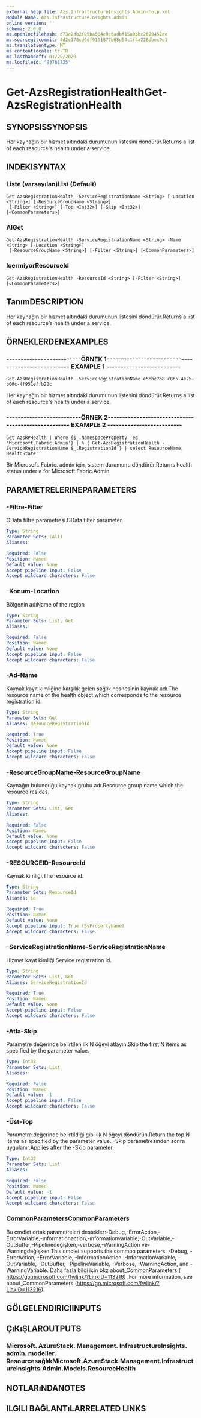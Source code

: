 ```yaml
---
external help file: Azs.InfrastructureInsights.Admin-help.xml
Module Name: Azs.InfrastructureInsights.Admin
online version: ''
schema: 2.0.0
ms.openlocfilehash: d73e2db2f09ba504e9c6adbf15a0bbc2629452ae
ms.sourcegitcommit: 4d2c178cd6df9151877b08d54c1f4a228dbec9d1
ms.translationtype: MT
ms.contentlocale: tr-TR
ms.lasthandoff: 01/29/2020
ms.locfileid: "93761725"
---
```

# <span data-ttu-id="94b88-101">Get-AzsRegistrationHealth</span><span class="sxs-lookup"><span data-stu-id="94b88-101">Get-AzsRegistrationHealth</span></span>

## <span data-ttu-id="94b88-102">SYNOPSIS</span><span class="sxs-lookup"><span data-stu-id="94b88-102">SYNOPSIS</span></span>
<span data-ttu-id="94b88-103">Her kaynağın bir hizmet altındaki durumunun listesini döndürür.</span><span class="sxs-lookup"><span data-stu-id="94b88-103">Returns a list of each resource's health under a service.</span></span>

## <span data-ttu-id="94b88-104">INDEKI</span><span class="sxs-lookup"><span data-stu-id="94b88-104">SYNTAX</span></span>

### <span data-ttu-id="94b88-105">Liste (varsayılan)</span><span class="sxs-lookup"><span data-stu-id="94b88-105">List (Default)</span></span>
```
Get-AzsRegistrationHealth -ServiceRegistrationName <String> [-Location <String>] [-ResourceGroupName <String>]
 [-Filter <String>] [-Top <Int32>] [-Skip <Int32>] [<CommonParameters>]
```

### <span data-ttu-id="94b88-106">Al</span><span class="sxs-lookup"><span data-stu-id="94b88-106">Get</span></span>
```
Get-AzsRegistrationHealth -ServiceRegistrationName <String> -Name <String> [-Location <String>]
 [-ResourceGroupName <String>] [-Filter <String>] [<CommonParameters>]
```

### <span data-ttu-id="94b88-107">Içermiyor</span><span class="sxs-lookup"><span data-stu-id="94b88-107">ResourceId</span></span>
```
Get-AzsRegistrationHealth -ResourceId <String> [-Filter <String>] [<CommonParameters>]
```

## <span data-ttu-id="94b88-108">Tanım</span><span class="sxs-lookup"><span data-stu-id="94b88-108">DESCRIPTION</span></span>
<span data-ttu-id="94b88-109">Her kaynağın bir hizmet altındaki durumunun listesini döndürür.</span><span class="sxs-lookup"><span data-stu-id="94b88-109">Returns a list of each resource's health under a service.</span></span>

## <span data-ttu-id="94b88-110">ÖRNEKLERDEN</span><span class="sxs-lookup"><span data-stu-id="94b88-110">EXAMPLES</span></span>

### <span data-ttu-id="94b88-111">--------------------------ÖRNEK 1--------------------------</span><span class="sxs-lookup"><span data-stu-id="94b88-111">-------------------------- EXAMPLE 1 --------------------------</span></span>
```
Get-AzsRegistrationHealth -ServiceRegistrationName e56bc7b8-c8b5-4e25-b00c-4f951effb22c
```

<span data-ttu-id="94b88-112">Her kaynağın bir hizmet altındaki durumunun listesini döndürür.</span><span class="sxs-lookup"><span data-stu-id="94b88-112">Returns a list of each resource's health under a service.</span></span>

### <span data-ttu-id="94b88-113">--------------------------ÖRNEK 2--------------------------</span><span class="sxs-lookup"><span data-stu-id="94b88-113">-------------------------- EXAMPLE 2 --------------------------</span></span>
```
Get-AzsRPHealth | Where {$_.NamespaceProperty -eq 'Microsoft.Fabric.Admin'} | % { Get-AzsRegistrationHealth -ServiceRegistrationName $_.RegistrationId } | select ResourceName, HealthState
```

<span data-ttu-id="94b88-114">Bir Microsoft. Fabric. admin için, sistem durumunu döndürür.</span><span class="sxs-lookup"><span data-stu-id="94b88-114">Returns health status under a for Microsoft.Fabric.Admin.</span></span>

## <span data-ttu-id="94b88-115">PARAMETRELERINE</span><span class="sxs-lookup"><span data-stu-id="94b88-115">PARAMETERS</span></span>

### <span data-ttu-id="94b88-116">-Filtre</span><span class="sxs-lookup"><span data-stu-id="94b88-116">-Filter</span></span>
<span data-ttu-id="94b88-117">OData filtre parametresi.</span><span class="sxs-lookup"><span data-stu-id="94b88-117">OData filter parameter.</span></span>

```yaml
Type: String
Parameter Sets: (All)
Aliases: 

Required: False
Position: Named
Default value: None
Accept pipeline input: False
Accept wildcard characters: False
```

### <span data-ttu-id="94b88-118">-Konum</span><span class="sxs-lookup"><span data-stu-id="94b88-118">-Location</span></span>
<span data-ttu-id="94b88-119">Bölgenin adı</span><span class="sxs-lookup"><span data-stu-id="94b88-119">Name of the region</span></span>

```yaml
Type: String
Parameter Sets: List, Get
Aliases: 

Required: False
Position: Named
Default value: None
Accept pipeline input: False
Accept wildcard characters: False
```

### <span data-ttu-id="94b88-120">-Ad</span><span class="sxs-lookup"><span data-stu-id="94b88-120">-Name</span></span>
<span data-ttu-id="94b88-121">Kaynak kayıt kimliğine karşılık gelen sağlık nesnesinin kaynak adı.</span><span class="sxs-lookup"><span data-stu-id="94b88-121">The resource name of the health object which corresponds to the resource registration id.</span></span>

```yaml
Type: String
Parameter Sets: Get
Aliases: ResourceRegistrationId

Required: True
Position: Named
Default value: None
Accept pipeline input: False
Accept wildcard characters: False
```

### <span data-ttu-id="94b88-122">-ResourceGroupName</span><span class="sxs-lookup"><span data-stu-id="94b88-122">-ResourceGroupName</span></span>
<span data-ttu-id="94b88-123">Kaynağın bulunduğu kaynak grubu adı.</span><span class="sxs-lookup"><span data-stu-id="94b88-123">Resource group name which the resource resides.</span></span>

```yaml
Type: String
Parameter Sets: List, Get
Aliases: 

Required: False
Position: Named
Default value: None
Accept pipeline input: False
Accept wildcard characters: False
```

### <span data-ttu-id="94b88-124">-RESOURCEID</span><span class="sxs-lookup"><span data-stu-id="94b88-124">-ResourceId</span></span>
<span data-ttu-id="94b88-125">Kaynak kimliği.</span><span class="sxs-lookup"><span data-stu-id="94b88-125">The resource id.</span></span>

```yaml
Type: String
Parameter Sets: ResourceId
Aliases: id

Required: True
Position: Named
Default value: None
Accept pipeline input: True (ByPropertyName)
Accept wildcard characters: False
```

### <span data-ttu-id="94b88-126">-ServiceRegistrationName</span><span class="sxs-lookup"><span data-stu-id="94b88-126">-ServiceRegistrationName</span></span>
<span data-ttu-id="94b88-127">Hizmet kayıt kimliği.</span><span class="sxs-lookup"><span data-stu-id="94b88-127">Service registration id.</span></span>

```yaml
Type: String
Parameter Sets: List, Get
Aliases: ServiceRegistrationId

Required: True
Position: Named
Default value: None
Accept pipeline input: False
Accept wildcard characters: False
```

### <span data-ttu-id="94b88-128">-Atla</span><span class="sxs-lookup"><span data-stu-id="94b88-128">-Skip</span></span>
<span data-ttu-id="94b88-129">Parametre değerinde belirtilen ilk N öğeyi atlayın.</span><span class="sxs-lookup"><span data-stu-id="94b88-129">Skip the first N items as specified by the parameter value.</span></span>

```yaml
Type: Int32
Parameter Sets: List
Aliases: 

Required: False
Position: Named
Default value: -1
Accept pipeline input: False
Accept wildcard characters: False
```

### <span data-ttu-id="94b88-130">-Üst</span><span class="sxs-lookup"><span data-stu-id="94b88-130">-Top</span></span>
<span data-ttu-id="94b88-131">Parametre değerinde belirtildiği gibi ilk N öğeyi döndürün.</span><span class="sxs-lookup"><span data-stu-id="94b88-131">Return the top N items as specified by the parameter value.</span></span>
<span data-ttu-id="94b88-132">-Skip parametresinden sonra uygulanır.</span><span class="sxs-lookup"><span data-stu-id="94b88-132">Applies after the -Skip parameter.</span></span>

```yaml
Type: Int32
Parameter Sets: List
Aliases: 

Required: False
Position: Named
Default value: -1
Accept pipeline input: False
Accept wildcard characters: False
```

### <span data-ttu-id="94b88-133">CommonParameters</span><span class="sxs-lookup"><span data-stu-id="94b88-133">CommonParameters</span></span>
<span data-ttu-id="94b88-134">Bu cmdlet ortak parametreleri destekler:-Debug,-ErrorAction,-ErrorVariable,-ınformationaction,-ınformationvariable,-OutVariable,-OutBuffer,-Pipelinedeğişken,-verbose,-WarningAction ve-Warningdeğişken.</span><span class="sxs-lookup"><span data-stu-id="94b88-134">This cmdlet supports the common parameters: -Debug, -ErrorAction, -ErrorVariable, -InformationAction, -InformationVariable, -OutVariable, -OutBuffer, -PipelineVariable, -Verbose, -WarningAction, and -WarningVariable.</span></span> <span data-ttu-id="94b88-135">Daha fazla bilgi için bkz about_CommonParameters ( https://go.microsoft.com/fwlink/?LinkID=113216) .</span><span class="sxs-lookup"><span data-stu-id="94b88-135">For more information, see about_CommonParameters (https://go.microsoft.com/fwlink/?LinkID=113216).</span></span>

## <span data-ttu-id="94b88-136">GÖLGELENDIRICI</span><span class="sxs-lookup"><span data-stu-id="94b88-136">INPUTS</span></span>

## <span data-ttu-id="94b88-137">ÇıKıŞLAR</span><span class="sxs-lookup"><span data-stu-id="94b88-137">OUTPUTS</span></span>

### <span data-ttu-id="94b88-138">Microsoft. AzureStack. Management. InfrastructureInsights. admin. modeller. Resourcesağlık</span><span class="sxs-lookup"><span data-stu-id="94b88-138">Microsoft.AzureStack.Management.InfrastructureInsights.Admin.Models.ResourceHealth</span></span>

## <span data-ttu-id="94b88-139">NOTLARıNDA</span><span class="sxs-lookup"><span data-stu-id="94b88-139">NOTES</span></span>

## <span data-ttu-id="94b88-140">ILGILI BAĞLANTıLAR</span><span class="sxs-lookup"><span data-stu-id="94b88-140">RELATED LINKS</span></span>

